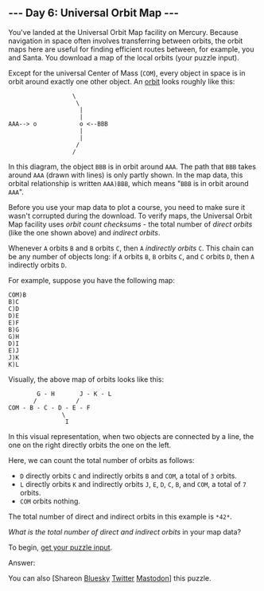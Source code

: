 \--- Day 6: Universal Orbit Map ---
----------

You've landed at the Universal Orbit Map facility on Mercury. Because navigation in space often involves transferring between orbits, the orbit maps here are useful for finding efficient routes between, for example, you and Santa. You download a map of the local orbits (your puzzle input).

Except for the universal Center of Mass (`COM`), every object in space is in orbit around exactly one other object. An [orbit](https://en.wikipedia.org/wiki/Orbit) looks roughly like this:

```
                  \
                   \
                    |
                    |
AAA--> o            o <--BBB
                    |
                    |
                   /
                  /

```

In this diagram, the object `BBB` is in orbit around `AAA`. The path that `BBB` takes around `AAA` (drawn with lines) is only partly shown. In the map data, this orbital relationship is written `AAA)BBB`, which means "`BBB` is in orbit around `AAA`".

Before you use your map data to plot a course, you need to make sure it wasn't corrupted during the download. To verify maps, the Universal Orbit Map facility uses *orbit count checksums* - the total number of *direct orbits* (like the one shown above) and *indirect orbits*.

Whenever `A` orbits `B` and `B` orbits `C`, then `A` *indirectly orbits* `C`. This chain can be any number of objects long: if `A` orbits `B`, `B` orbits `C`, and `C` orbits `D`, then `A` indirectly orbits `D`.

For example, suppose you have the following map:

```
COM)B
B)C
C)D
D)E
E)F
B)G
G)H
D)I
E)J
J)K
K)L

```

Visually, the above map of orbits looks like this:

```
        G - H       J - K - L
       /           /
COM - B - C - D - E - F
               \
                I

```

In this visual representation, when two objects are connected by a line, the one on the right directly orbits the one on the left.

Here, we can count the total number of orbits as follows:

* `D` directly orbits `C` and indirectly orbits `B` and `COM`, a total of `3` orbits.
* `L` directly orbits `K` and indirectly orbits `J`, `E`, `D`, `C`, `B`, and `COM`, a total of `7` orbits.
* `COM` orbits nothing.

The total number of direct and indirect orbits in this example is `*42*`.

*What is the total number of direct and indirect orbits* in your map data?

To begin, [get your puzzle input](6/input).

Answer:

You can also [Shareon [Bluesky](https://bsky.app/intent/compose?text=%22Universal+Orbit+Map%22+%2D+Day+6+%2D+Advent+of+Code+2019+%23AdventOfCode+https%3A%2F%2Fadventofcode%2Ecom%2F2019%2Fday%2F6) [Twitter](https://twitter.com/intent/tweet?text=%22Universal+Orbit+Map%22+%2D+Day+6+%2D+Advent+of+Code+2019&url=https%3A%2F%2Fadventofcode%2Ecom%2F2019%2Fday%2F6&related=ericwastl&hashtags=AdventOfCode) [Mastodon](javascript:void(0);)] this puzzle.